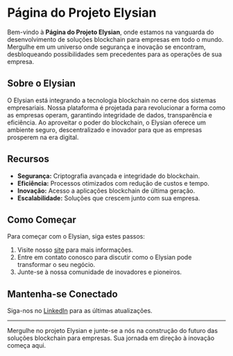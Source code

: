 # Página do Projeto Elysian

Bem-vindo à **Página do Projeto Elysian**, onde estamos na vanguarda do desenvolvimento de soluções blockchain para empresas em todo o mundo. Mergulhe em um universo onde segurança e inovação se encontram, desbloqueando possibilidades sem precedentes para as operações de sua empresa.

## Sobre o Elysian

O Elysian está integrando a tecnologia blockchain no cerne dos sistemas empresariais. Nossa plataforma é projetada para revolucionar a forma como as empresas operam, garantindo integridade de dados, transparência e eficiência. Ao aproveitar o poder do blockchain, o Elysian oferece um ambiente seguro, descentralizado e inovador para que as empresas prosperem na era digital.

## Recursos

- **Segurança:** Criptografia avançada e integridade do blockchain.
- **Eficiência:** Processos otimizados com redução de custos e tempo.
- **Inovação:** Acesso a aplicações blockchain de última geração.
- **Escalabilidade:** Soluções que crescem junto com sua empresa.

## Como Começar

Para começar com o Elysian, siga estes passos:

1. Visite nosso [site](#) para mais informações.
2. Entre em contato conosco para discutir como o Elysian pode transformar o seu negócio.
3. Junte-se à nossa comunidade de inovadores e pioneiros.

## Mantenha-se Conectado

Siga-nos no [LinkedIn](#) para as últimas atualizações.

---

Mergulhe no projeto Elysian e junte-se a nós na construção do futuro das soluções blockchain para empresas. Sua jornada em direção à inovação começa aqui.

